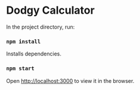 # Dodgy Calculator

In the project directory, run:

### `npm install`

Installs dependencies.

### `npm start`

Open [http://localhost:3000](http://localhost:3000) to view it in the browser.
